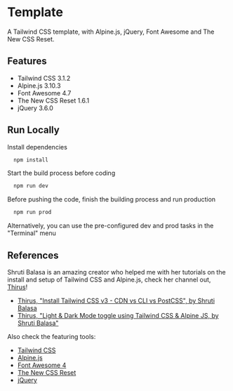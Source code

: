 
# Template

A Tailwind CSS template, with Alpine.js, jQuery, Font Awesome and The New CSS Reset.

## Features

- Tailwind CSS 3.1.2
- Alpine.js 3.10.3
- Font Awesome 4.7
- The New CSS Reset 1.6.1
- jQuery 3.6.0

## Run Locally

Install dependencies

```bash
  npm install
```

Start the build process before coding

```bash
  npm run dev
```

Before pushing the code, finish the building process and run production

```bash
  npm run prod
```

Alternatively, you can use the pre-configured dev and prod tasks in the "Terminal" menu

## References

Shruti Balasa is an amazing creator who helped me with her tutorials on the install and setup of Tailwind CSS and Alpine.js, check her channel out, [Thirus](https://www.youtube.com/c/Thirus)!

- [Thirus, "Install Tailwind CSS v3 - CDN vs CLI vs PostCSS", by Shruti Balasa](https://youtu.be/h9Zun41-Ozc)
- [Thirus, "Light & Dark Mode toggle using Tailwind CSS & Alpine JS, by Shruti Balasa"](https://youtu.be/NvoYr7eQ2Xo)

Also check the featuring tools:

- [Tailwind CSS](https://tailwindcss.com/)
- [Alpine.js](https://alpinejs.dev/)
- [Font Awesome 4](https://fontawesome.com/v4/)
- [The New CSS Reset](https://elad2412.github.io/the-new-css-reset/)
- [jQuery](https://jquery.com/)
